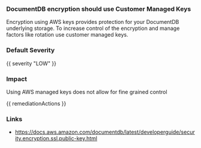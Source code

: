 
### DocumentDB encryption should use Customer Managed Keys

Encryption using AWS keys provides protection for your DocumentDB underlying storage. To increase control of the encryption and manage factors like rotation use customer managed keys.

### Default Severity
{{ severity "LOW" }}

### Impact
Using AWS managed keys does not allow for fine grained control

<!-- DO NOT CHANGE -->
{{ remediationActions }}

### Links
- https://docs.aws.amazon.com/documentdb/latest/developerguide/security.encryption.ssl.public-key.html
        